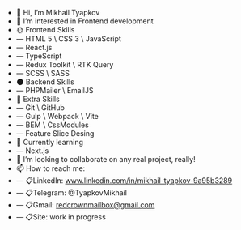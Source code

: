 - 👋 Hi, I’m Mikhail Tyapkov
- 👀 I’m interested in Frontend development
- 🌞 Frontend Skills
- — HTML 5 \ CSS 3 \ JavaScript
-   — React.js
-   — TypeScript
-   — Redux Toolkit \ RTK Query
-   — SCSS \ SASS 
- 🌑 Backend Skills
-   — PHPMailer \ EmailJS
- 📜 Extra Skills
-   — Git \ GitHub
-   — Gulp \ Webpack \ Vite
-   — BEM \ CssModules
-   — Feature Slice Desing
- 🍒 Currently learning
-   — Next.js
- 💞️ I’m looking to collaborate on any real project, really!
- 📫 How to reach me:
-   — 📋LinkedIn: www.linkedin.com/in/mikhail-tyapkov-9a95b3289
-   — 📋Telegram: @TyapkovMikhail
-   — 📋Gmail: redcrownmailbox@gmail.com
-   — 📋Site: work in progress

<!---
LeonardoApollo/LeonardoApollo is a ✨ special ✨ repository because its `README.md` (this file) appears on your GitHub profile.
You can click the Preview link to take a look at your changes.
--->
